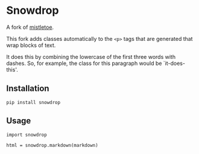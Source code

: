 # Snowdrop

A fork of [mistletoe](https://github.com/miyuchina/mistletoe).

This fork adds classes automatically to the `<p>` tags that are generated that
wrap blocks of text.

It does this by combining the lowercase of the first three words with dashes.
So, for example, the class for this paragraph would be `it-does-this'.

## Installation

    pip install snowdrop

## Usage

    import snowdrop

    html = snowdrop.markdown(markdown)
